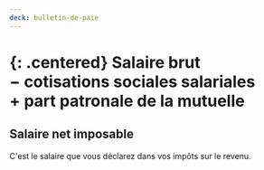 ```yaml
---
deck: bulletin-de-paie
---
```


{: .centered}
Salaire brut  
&minus; cotisations sociales salariales  
\+ part patronale de la mutuelle  
=  

## Salaire net imposable

C'est le salaire que vous déclarez dans vos impôts sur le revenu.
